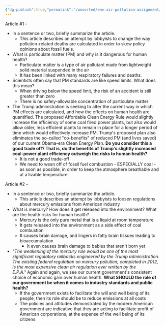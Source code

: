```yaml
---
{"dg-publish":true,"permalink":"/unsorted/env-air-pollution-assignment/"}
---
```



Article #1 -
-   In a sentence or two, briefly summarize the article. 
	- This article describes an attempt by lobbyists to change the way pollution-related deaths are calculated in order to skew policy opinions about fossil fuels.
-   What is particulate matter (PM) and why is it dangerous for human health?
	- Particulate matter is a type of air pollutant made from lightweight solid material suspended in the air
	- It has been linked with many respiratory failures and deaths.
-   Scientists often say that PM standards are like speed limits. What does this mean?
	- When driving below the speed limit, the risk of an accident is still greater than zero
	- There is no safely-allowable concentration of particulate matter
-   The Trump administration is seeking to alter the current way in which PM effects are calculated, and how the effects on human health are quantified. The proposed Affordable Clean Energy Rule would slightly increase the efficiency of some coal fired power plants, but also would allow older, less efficient plants to remain in place for a longer period of time which would effectively increase PM. Trump's proposed plan also eliminates the so-called "co-benefits" of reduced PM (and lives saved) of our current Obama-era Clean Energy Plan. **Do you consider this a good trade off? That is, do the benefits of Trump's slightly increased coal-power plant efficiency outweigh the risks to human health?** 
	- It is not a good trade-off
	- We need to wean off of fossil fuel combustion - ESPECIALLY coal - as soon as possible, in order to keep the atmosphere breathable and at a livable temperature

Article #2 - 

-   In a sentence or two, briefly summarize the article.
	- This article describes an attempt by lobbyists to loosen regulations about mercury emissions from American industry
-   What is mercury? How does it get released into the environment? What are the health risks for human health?
	- Mercury is the only pure metal that is a liquid at room temperature
	- It gets released into the environment as a side effect of coal combustion
	- It causes brain damage, and lingers in fatty brain tissues leading to bioaccumulation
		- It even causes brain damage to babies that aren't born yet
-   _"The weakening of the mercury rule would be one of the most significant regulatory rollbacks engineered by the Trump administration. The existing federal regulation on mercury pollution, completed in 2012, is the most expensive clean air regulation ever written by the E.P.A."_ Again and again, we see our current government's consistent choice of economic gain over human health. **What SHOULD the role of our government be when it comes to industry standards and public health?**
	- If the government exists to facilitate the will and well being of its people, then its role should be to reduce emissions at all costs
	- The policies and attitudes demonstrated by the modern American government are indicative that they are acting to facilitate profit of American corporations, at the expense of the well being of its citizens